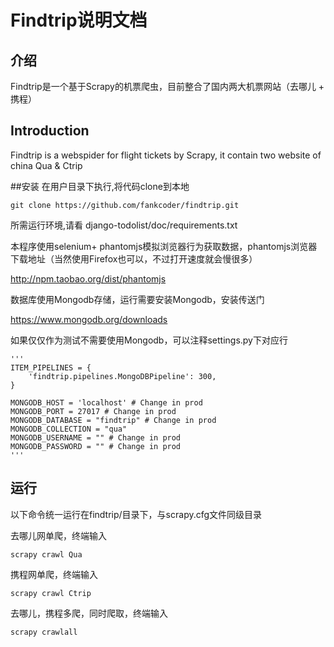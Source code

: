 # Findtrip说明文档

## 介绍
Findtrip是一个基于Scrapy的机票爬虫，目前整合了国内两大机票网站（去哪儿 + 携程）

## Introduction
Findtrip is a webspider for flight tickets by Scrapy, it contain two website of china Qua & Ctrip


##安装
在用户目录下执行,将代码clone到本地
```
git clone https://github.com/fankcoder/findtrip.git
```

所需运行环境,请看 django-todolist/doc/requirements.txt

本程序使用selenium+ phantomjs模拟浏览器行为获取数据，phantomjs浏览器下载地址（当然使用Firefox也可以，不过打开速度就会慢很多）

http://npm.taobao.org/dist/phantomjs



数据库使用Mongodb存储，运行需要安装Mongodb，安装传送门

https://www.mongodb.org/downloads

如果仅仅作为测试不需要使用Mongodb，可以注释settings.py下对应行
```
'''
ITEM_PIPELINES = {
    'findtrip.pipelines.MongoDBPipeline': 300,
}

MONGODB_HOST = 'localhost' # Change in prod
MONGODB_PORT = 27017 # Change in prod
MONGODB_DATABASE = "findtrip" # Change in prod
MONGODB_COLLECTION = "qua"
MONGODB_USERNAME = "" # Change in prod
MONGODB_PASSWORD = "" # Change in prod
'''

```

## 运行
以下命令统一运行在findtrip/目录下，与scrapy.cfg文件同级目录

去哪儿网单爬，终端输入
```
scrapy crawl Qua
```
携程网单爬，终端输入
```
scrapy crawl Ctrip
```
去哪儿，携程多爬，同时爬取，终端输入
```
scrapy crawlall
```

